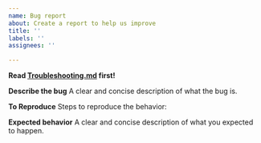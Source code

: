 ```yaml
---
name: Bug report
about: Create a report to help us improve
title: ''
labels: ''
assignees: ''

---
```


__Read [Troubleshooting.md](https://github.com/dotnet/ResXResourceManager/blob/master/Documentation/Topics/Troubleshooting.md) first!__

**Describe the bug**
A clear and concise description of what the bug is.

**To Reproduce**
Steps to reproduce the behavior:

**Expected behavior**
A clear and concise description of what you expected to happen.
